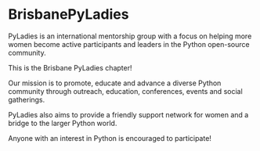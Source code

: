 # BrisbanePyLadies

PyLadies is an international mentorship group with a focus on helping more women become active participants and leaders in the Python open-source community.

This is the Brisbane PyLadies chapter!

Our mission is to promote, educate and advance a diverse Python community through outreach, education, conferences, events and social gatherings.

PyLadies also aims to provide a friendly support network for women and a bridge to the larger Python world.

Anyone with an interest in Python is encouraged to participate!